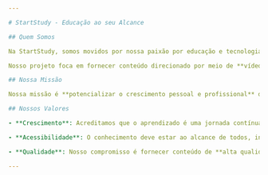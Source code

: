 ```yaml
---

# StartStudy - Educação ao seu Alcance

## Quem Somos

Na StartStudy, somos movidos por nossa paixão por educação e tecnologia. Acreditamos firmemente que o conhecimento é a chave para o crescimento pessoal e profissional. Com o auxílio da tecnologia, buscamos democratizar o acesso ao aprendizado, garantindo que ele chegue a todos de forma prática e acessível.

Nosso projeto foca em fornecer conteúdo direcionado por meio de **vídeos curtos**, utilizando metodologias que maximizam o aprendizado. Para nós, vídeos são ferramentas eficientes e impactantes na transmissão de conhecimento, e vídeos curtos são ideais para o consumo em dispositivos móveis, que se tornaram parte fundamental da vida cotidiana.

## Nossa Missão

Nossa missão é **potencializar o crescimento pessoal e profissional** de nossos usuários, oferecendo **conhecimento acessível, direto e relevante**, adaptado às suas necessidades e ao seu ritmo.

## Nossos Valores

- **Crescimento**: Acreditamos que o aprendizado é uma jornada contínua, e que todas as pessoas têm o potencial de evoluir e alcançar novos patamares.

- **Acessibilidade**: O conhecimento deve estar ao alcance de todos, independentemente de classe social, raça, gênero ou localização geográfica.

- **Qualidade**: Nosso compromisso é fornecer conteúdo de **alta qualidade**, sempre atualizado e focado nas necessidades do usuário.

---
```

